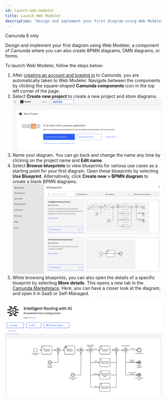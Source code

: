 ```yaml
---
id: launch-web-modeler
title: Launch Web Modeler
description: "Design and implement your first diagram using Web Modeler, a component of Camunda where you can also create BPMN diagrams, DMN diagrams, or forms."
---
```


<span class="badge badge--cloud">Camunda 8 only</span>

Design and implement your first diagram using Web Modeler, a component of Camunda where you can also create BPMN diagrams, DMN diagrams, or forms.

To launch Web Modeler, follow the steps below:

1. After [creating an account and logging in](/guides/create-account.md) to Camunda, you are automatically taken to Web Modeler. Navigate between the components by clicking the square-shaped **Camunda components** icon in the top left corner of the page.
2. Select **Create new project** to create a new project and store diagrams.
   ![web modeler empty home](img/web-modeler-new-user-home.png)
3. Name your diagram. You can go back and change the name any time by clicking on the project name and **Edit name**.
4. Select **Browse blueprints** to view blueprints for various use cases as a starting point for your first diagram. Open these blueprints by selecting **Use Blueprint**. Alternatively, click **Create new > BPMN diagram** to create a blank BPMN diagrams.
   ![web modeler blueprint browsing](img/web-modeler-blueprint.png)
5. While browsing blueprints, you can also open the details of a specific blueprint by selecting **More details**. This opens a new tab in the [Camunda Marketplace](/components/modeler/web-modeler/camunda-marketplace.md). Here, you can have a closer look at the diagram, and open it in SaaS or Self-Managed.

![Camunda marketplace example](img/camunda-marketplace-example.png)

